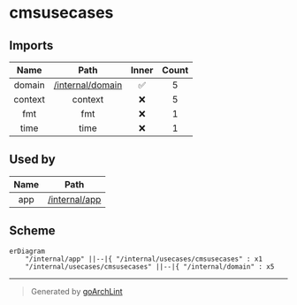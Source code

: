 # cmsusecases

## Imports

|  Name   |               Path               | Inner | Count |
|:-------:|:--------------------------------:|:-----:|:-----:|
| domain  | [/internal/domain](../domain.md) |  ✅   |   5   |
| context |             context              |  ❌   |   5   |
|   fmt   |               fmt                |  ❌   |   1   |
|  time   |               time               |  ❌   |   1   |

## Used by

| Name |            Path            |
|:----:|:--------------------------:|
| app  | [/internal/app](../app.md) |

## Scheme

```mermaid
erDiagram
    "/internal/app" ||--|{ "/internal/usecases/cmsusecases" : x1
    "/internal/usecases/cmsusecases" ||--|{ "/internal/domain" : x5
```

---

> Generated by [goArchLint](https://github.com/gbh007/goarchlint)
